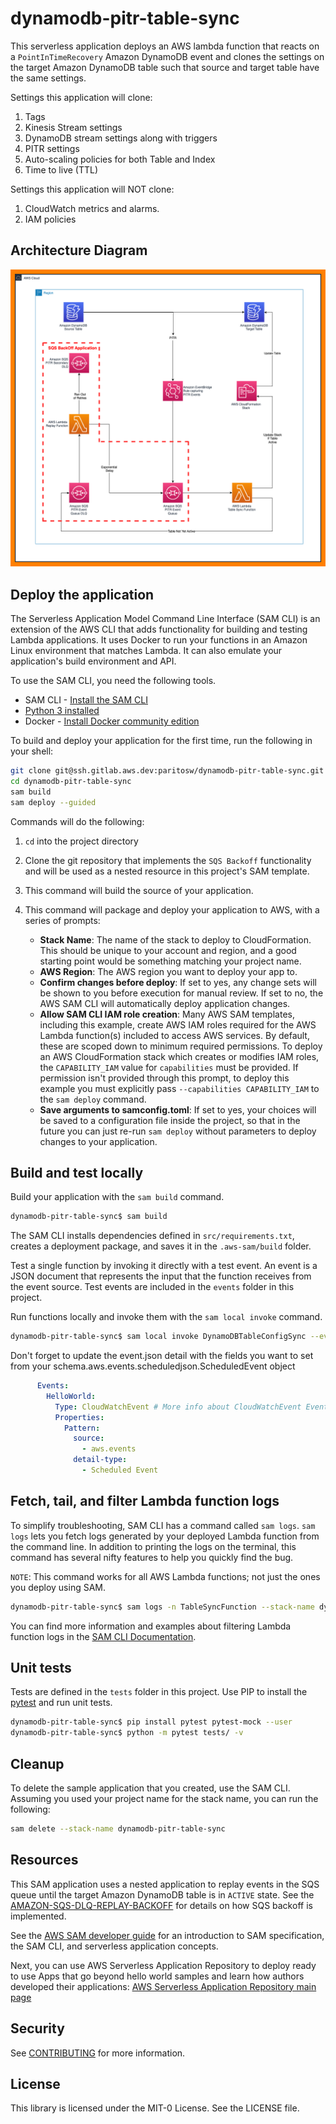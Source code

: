 # dynamodb-pitr-table-sync

This serverless application deploys an AWS lambda function that reacts on a `PointInTimeRecovery` Amazon DynamoDB event and clones the settings on the target Amazon DynamoDB table such that source and target table have the same settings.

Settings this application will clone:
1. Tags
2. Kinesis Stream settings
3. DynamoDB stream settings along with triggers
4. PITR settings
5. Auto-scaling policies for both Table and Index
6. Time to live (TTL)

Settings this application will NOT clone:
1. CloudWatch metrics and alarms.
2. IAM policies

## Architecture Diagram
![image info](./assets/architecture_diagram.png)

## Deploy the application

The Serverless Application Model Command Line Interface (SAM CLI) is an extension of the AWS CLI that adds functionality for building and testing Lambda applications. It uses Docker to run your functions in an Amazon Linux environment that matches Lambda. It can also emulate your application's build environment and API.

To use the SAM CLI, you need the following tools.

* SAM CLI - [Install the SAM CLI](https://docs.aws.amazon.com/serverless-application-model/latest/developerguide/serverless-sam-cli-install.html)
* [Python 3 installed](https://www.python.org/downloads/)
* Docker - [Install Docker community edition](https://hub.docker.com/search/?type=edition&offering=community)

To build and deploy your application for the first time, run the following in your shell:

```bash
git clone git@ssh.gitlab.aws.dev:paritosw/dynamodb-pitr-table-sync.git
cd dynamodb-pitr-table-sync
sam build
sam deploy --guided
```
Commands will do the following:
1. `cd` into the project directory
2. Clone the git repository that implements the `SQS Backoff` functionality and will be used as a nested resource in this project's SAM template.
3. This command will build the source of your application.
4. This command will package and deploy your application to AWS, with a series of prompts:

   * **Stack Name**: The name of the stack to deploy to CloudFormation. This should be unique to your account and region, and a good starting point would be something matching your project name.
   * **AWS Region**: The AWS region you want to deploy your app to.
   * **Confirm changes before deploy**: If set to yes, any change sets will be shown to you before execution for manual review. If set to no, the AWS SAM CLI will automatically deploy application changes.
   * **Allow SAM CLI IAM role creation**: Many AWS SAM templates, including this example, create AWS IAM roles required for the AWS Lambda function(s) included to access AWS services. By default, these are scoped down to minimum required permissions. To deploy an AWS CloudFormation stack which creates or modifies IAM roles, the `CAPABILITY_IAM` value for `capabilities` must be provided. If permission isn't provided through this prompt, to deploy this example you must explicitly pass `--capabilities CAPABILITY_IAM` to the `sam deploy` command.
   * **Save arguments to samconfig.toml**: If set to yes, your choices will be saved to a configuration file inside the project, so that in the future you can just re-run `sam deploy` without parameters to deploy changes to your application.

## Build and test locally

Build your application with the `sam build` command.

```bash
dynamodb-pitr-table-sync$ sam build
```

The SAM CLI installs dependencies defined in `src/requirements.txt`, creates a deployment package, and saves it in the `.aws-sam/build` folder.

Test a single function by invoking it directly with a test event. An event is a JSON document that represents the input that the function receives from the event source. Test events are included in the `events` folder in this project.

Run functions locally and invoke them with the `sam local invoke` command.

```bash
dynamodb-pitr-table-sync$ sam local invoke DynamoDBTableConfigSync --event events/event.json
```

Don't forget to update the event.json detail with the fields you want to set from your schema.aws.events.scheduledjson.ScheduledEvent object


```yaml
      Events:
        HelloWorld:
          Type: CloudWatchEvent # More info about CloudWatchEvent Event Source: https://github.com/awslabs/serverless-application-model/blob/master/versions/2016-10-31.md#cloudwatchevent
          Properties:
            Pattern:
              source:
                - aws.events
              detail-type:
                - Scheduled Event
```

## Fetch, tail, and filter Lambda function logs

To simplify troubleshooting, SAM CLI has a command called `sam logs`. `sam logs` lets you fetch logs generated by your deployed Lambda function from the command line. In addition to printing the logs on the terminal, this command has several nifty features to help you quickly find the bug.

`NOTE`: This command works for all AWS Lambda functions; not just the ones you deploy using SAM.

```bash
dynamodb-pitr-table-sync$ sam logs -n TableSyncFunction --stack-name dynamodb-pitr-table-sync --tail
```

You can find more information and examples about filtering Lambda function logs in the [SAM CLI Documentation](https://docs.aws.amazon.com/serverless-application-model/latest/developerguide/serverless-sam-cli-logging.html).

## Unit tests

Tests are defined in the `tests` folder in this project. Use PIP to install the [pytest](https://docs.pytest.org/en/latest/) and run unit tests.

```bash
dynamodb-pitr-table-sync$ pip install pytest pytest-mock --user
dynamodb-pitr-table-sync$ python -m pytest tests/ -v
```

## Cleanup

To delete the sample application that you created, use the SAM CLI. Assuming you used your project name for the stack name, you can run the following:

```bash
sam delete --stack-name dynamodb-pitr-table-sync
```


## Resources

This SAM application uses a nested application to replay events in the SQS queue until the target Amazon DynamoDB table is in `ACTIVE` state. See the [AMAZON-SQS-DLQ-REPLAY-BACKOFF](https://github.com/aws-samples/amazon-sqs-dlq-replay-backoff) for details on how SQS backoff is implemented.

See the [AWS SAM developer guide](https://docs.aws.amazon.com/serverless-application-model/latest/developerguide/what-is-sam.html) for an introduction to SAM specification, the SAM CLI, and serverless application concepts.

Next, you can use AWS Serverless Application Repository to deploy ready to use Apps that go beyond hello world samples and learn how authors developed their applications: [AWS Serverless Application Repository main page](https://aws.amazon.com/serverless/serverlessrepo/)

## Security

See [CONTRIBUTING](CONTRIBUTING.md#security-issue-notifications) for more information.

## License

This library is licensed under the MIT-0 License. See the LICENSE file.

